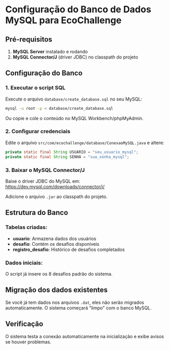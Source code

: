 # Configuração do Banco de Dados MySQL para EcoChallenge

## Pré-requisitos

1. **MySQL Server** instalado e rodando
2. **MySQL Connector/J** (driver JDBC) no classpath do projeto

## Configuração do Banco

### 1. Executar o script SQL
Execute o arquivo `database/create_database.sql` no seu MySQL:

```bash
mysql -u root -p < database/create_database.sql
```

Ou copie e cole o conteúdo no MySQL Workbench/phpMyAdmin.

### 2. Configurar credenciais
Edite o arquivo `src/com/ecochallenge/database/ConexaoMySQL.java` e altere:

```java
private static final String USUARIO = "seu_usuario_mysql";
private static final String SENHA = "sua_senha_mysql";
```

### 3. Baixar o MySQL Connector/J

Baixe o driver JDBC do MySQL em:
https://dev.mysql.com/downloads/connector/j/

Adicione o arquivo `.jar` ao classpath do projeto.

## Estrutura do Banco

### Tabelas criadas:

- **usuario**: Armazena dados dos usuários
- **desafio**: Contém os desafios disponíveis
- **registro_desafio**: Histórico de desafios completados

### Dados iniciais:

O script já insere os 8 desafios padrão do sistema.

## Migração dos dados existentes

Se você já tem dados nos arquivos `.dat`, eles não serão migrados automaticamente. 
O sistema começará "limpo" com o banco MySQL.

## Verificação

O sistema testa a conexão automaticamente na inicialização e exibe avisos se houver problemas.
